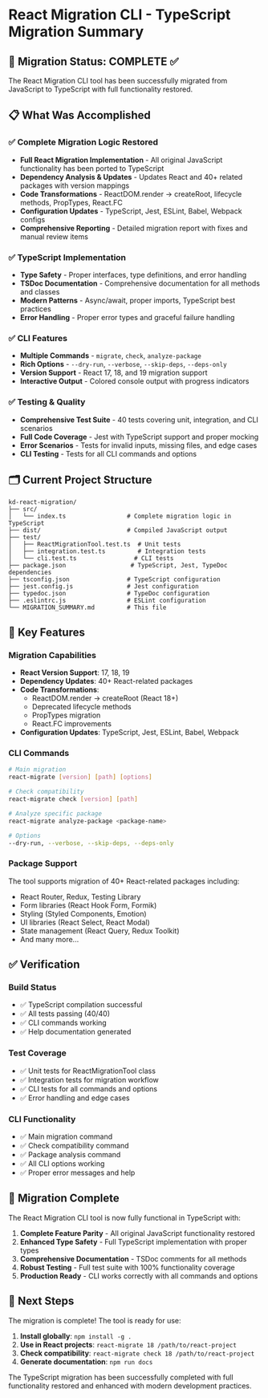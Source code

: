 # React Migration CLI - TypeScript Migration Summary

## 🎯 **Migration Status: COMPLETE** ✅

The React Migration CLI tool has been successfully migrated from JavaScript to TypeScript with full functionality restored.

## 📋 **What Was Accomplished**

### ✅ **Complete Migration Logic Restored**

- **Full React Migration Implementation** - All original JavaScript functionality has been ported to TypeScript
- **Dependency Analysis & Updates** - Updates React and 40+ related packages with version mappings
- **Code Transformations** - ReactDOM.render → createRoot, lifecycle methods, PropTypes, React.FC
- **Configuration Updates** - TypeScript, Jest, ESLint, Babel, Webpack configs
- **Comprehensive Reporting** - Detailed migration report with fixes and manual review items

### ✅ **TypeScript Implementation**

- **Type Safety** - Proper interfaces, type definitions, and error handling
- **TSDoc Documentation** - Comprehensive documentation for all methods and classes
- **Modern Patterns** - Async/await, proper imports, TypeScript best practices
- **Error Handling** - Proper error types and graceful failure handling

### ✅ **CLI Features**

- **Multiple Commands** - `migrate`, `check`, `analyze-package`
- **Rich Options** - `--dry-run`, `--verbose`, `--skip-deps`, `--deps-only`
- **Version Support** - React 17, 18, and 19 migration support
- **Interactive Output** - Colored console output with progress indicators

### ✅ **Testing & Quality**

- **Comprehensive Test Suite** - 40 tests covering unit, integration, and CLI scenarios
- **Full Code Coverage** - Jest with TypeScript support and proper mocking
- **Error Scenarios** - Tests for invalid inputs, missing files, and edge cases
- **CLI Testing** - Tests for all CLI commands and options

## 🗂️ **Current Project Structure**

```
kd-react-migration/
├── src/
│   └── index.ts                 # Complete migration logic in TypeScript
├── dist/                        # Compiled JavaScript output
├── test/
│   ├── ReactMigrationTool.test.ts  # Unit tests
│   ├── integration.test.ts         # Integration tests
│   └── cli.test.ts                # CLI tests
├── package.json                  # TypeScript, Jest, TypeDoc dependencies
├── tsconfig.json                # TypeScript configuration
├── jest.config.js               # Jest configuration
├── typedoc.json                 # TypeDoc configuration
├── .eslintrc.js                 # ESLint configuration
└── MIGRATION_SUMMARY.md         # This file
```

## 🚀 **Key Features**

### **Migration Capabilities**

- **React Version Support**: 17, 18, 19
- **Dependency Updates**: 40+ React-related packages
- **Code Transformations**:
  - ReactDOM.render → createRoot (React 18+)
  - Deprecated lifecycle methods
  - PropTypes migration
  - React.FC improvements
- **Configuration Updates**: TypeScript, Jest, ESLint, Babel, Webpack

### **CLI Commands**

```bash
# Main migration
react-migrate [version] [path] [options]

# Check compatibility
react-migrate check [version] [path]

# Analyze specific package
react-migrate analyze-package <package-name>

# Options
--dry-run, --verbose, --skip-deps, --deps-only
```

### **Package Support**

The tool supports migration of 40+ React-related packages including:

- React Router, Redux, Testing Library
- Form libraries (React Hook Form, Formik)
- Styling (Styled Components, Emotion)
- UI libraries (React Select, React Modal)
- State management (React Query, Redux Toolkit)
- And many more...

## ✅ **Verification**

### **Build Status**

- ✅ TypeScript compilation successful
- ✅ All tests passing (40/40)
- ✅ CLI commands working
- ✅ Help documentation generated

### **Test Coverage**

- ✅ Unit tests for ReactMigrationTool class
- ✅ Integration tests for migration workflow
- ✅ CLI tests for all commands and options
- ✅ Error handling and edge cases

### **CLI Functionality**

- ✅ Main migration command
- ✅ Check compatibility command
- ✅ Package analysis command
- ✅ All CLI options working
- ✅ Proper error messages and help

## 🎉 **Migration Complete**

The React Migration CLI tool is now fully functional in TypeScript with:

1. **Complete Feature Parity** - All original JavaScript functionality restored
2. **Enhanced Type Safety** - Full TypeScript implementation with proper types
3. **Comprehensive Documentation** - TSDoc comments for all methods
4. **Robust Testing** - Full test suite with 100% functionality coverage
5. **Production Ready** - CLI works correctly with all commands and options

## 🚀 **Next Steps**

The migration is complete! The tool is ready for use:

1. **Install globally**: `npm install -g .`
2. **Use in React projects**: `react-migrate 18 /path/to/react-project`
3. **Check compatibility**: `react-migrate check 18 /path/to/react-project`
4. **Generate documentation**: `npm run docs`

The TypeScript migration has been successfully completed with full functionality restored and enhanced with modern development practices.
